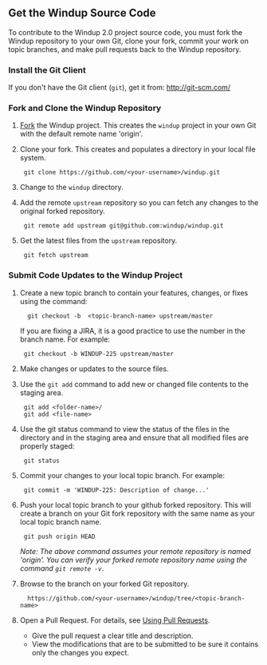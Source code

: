 ## Get the Windup Source Code

To contribute to the Windup 2.0 project source code, you must fork the Windup repository to your own Git, clone your fork, commit your work on topic branches, and make pull requests back to the Windup repository.

### Install the Git Client

If you don't have the Git client (`git`), get it from: <http://git-scm.com/>

### Fork and Clone the Windup Repository

1. [Fork](https://github.com/windup/windup/fork) the Windup project. This creates the `windup` project in your own Git with the default remote name 'origin'.

2. Clone your fork. This creates and populates a directory in your local file system.

        git clone https://github.com/<your-username>/windup.git

3. Change to the `windup` directory.

4. Add the remote `upstream` repository so you can fetch any changes to the original forked repository.

        git remote add upstream git@github.com:windup/windup.git

5. Get the latest files from the `upstream` repository.

        git fetch upstream

### Submit Code Updates to the Windup Project

1. Create a new topic branch to contain your features, changes, or fixes using the command:

         git checkout -b  <topic-branch-name> upstream/master

   If you are fixing a JIRA, it is a good practice to use the number in the branch name. For example:

        git checkout -b WINDUP-225 upstream/master
2. Make changes or updates to the source files.
3. Use the `git add` command to add new or changed file contents to the staging area.
   
        git add <folder-name>/
        git add <file-name>
           
4. Use the git status command to view the status of the files in the directory and in the staging area and ensure that all modified files are properly staged:

        git status        
5. Commit your changes to your local topic branch. For example:

        git commit -m 'WINDUP-225: Description of change...'     
6. Push your local topic branch to your github forked repository. This will create a branch on your Git fork repository with the same name as your local topic branch name. 

        git push origin HEAD            
   _Note: The above command assumes your remote repository is named 'origin'. You can verify your forked remote repository name using the command `git remote -v`_.
7. Browse to the <topic-branch-name> branch on your forked Git repository. 

         https://github.com/<your-username>/windup/tree/<topic-branch-name> 
8. Open a Pull Request. For details, see [Using Pull Requests](https://help.github.com/articles/using-pull-requests). 

   * Give the pull request a clear title and description.
   * View the modifications that are to be submitted to be sure it contains only the changes you expect.

